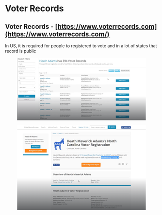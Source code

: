 # Voter Records

## Voter Records - [https://www.voterrecords.com](https://www.voterrecords.com/)

In US, it is required for people to registered to vote and in a lot of states that record is public&#x20;

<figure><img src="../../.gitbook/assets/image (59).png" alt=""><figcaption></figcaption></figure>

<figure><img src="../../.gitbook/assets/image (60).png" alt=""><figcaption></figcaption></figure>
